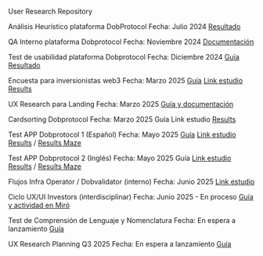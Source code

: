 User Research Repository

Análisis Heurístico plataforma DobProtocol
Fecha: Julio 2024
[Resultado](https://www.figma.com/design/plzz3jZ7CvpLtE1hWYH8to/Prueba-de-Heur%C3%ADsticas---Dobprotocol?node-id=0-1&t=msTuPE0OuigQ40SD-1)

QA Interno plataforma Dobprotocol
Fecha: Noviembre 2024
[Documentación](https://docs.google.com/document/d/1tC-frmwAETuOBNGQHbAOi0n6TO1BOvXp21Jbmd38wHE/edit?tab=t.0#heading=h.l9nkyktrk7kf)

Test de usabilidad plataforma Dobprotocol
Fecha: Diciembre 2024
[Guía](https://www.figma.com/slides/JOLhuLgkawC14L5an3inTy/Results-Usability-test-Dob-Protocol?node-id=1-532&t=wlM0caNuIMzTeTLX-1)
[Resultado](https://www.figma.com/slides/JOLhuLgkawC14L5an3inTy/Results-Usability-test-Dob-Protocol?node-id=1-532&t=wlM0caNuIMzTeTLX-1)

Encuesta para inversionistas web3
Fecha: Marzo 2025
[Guía](https://docs.google.com/document/d/17uol3hMrdrbQeHVn5vzT94EBZkSTmgQtd_99b6sA2iY/edit?tab=t.0#heading=h.8a427bloueyw)
[Link estudio](https://docs.google.com/forms/d/1nyb5njmHkeEuNNEpOQmnJQvBZCI8uiD-1jYb93UTedY/edit)
[Results](https://www.figma.com/slides/Ny2V38CBhtm0KhmFP74Zb1/Encuesta-inversores-web3?node-id=1-42&t=AwDZePf03xplUZWb-1)

UX Research para Landing
Fecha: Marzo 2025
[Guía y documentación](https://miro.com/app/board/uXjVLjmYSBE=/?share_link_id=291756495081)

Cardsorting Dobprotocol
Fecha: Marzo 2025
Guía
Link estudio
[Results](https://www.figma.com/slides/G8pcTnWbDEFA3VXo9aahIk/Card-Sorting-Pool-Detail-Marzo-2025?node-id=1-42&t=mP5VOVA53u8yMugQ-1)

Test APP Dobprotocol 1 (Español)
Fecha: Mayo 2025
[Guía](https://docs.google.com/document/d/1J3_0MvpOcqTSbJoEyu0fwT846NYwvy4EyUQw1jDu18c/edit?usp=sharing)
[Link estudio](https://t.maze.co/387780360)
[Results](https://www.figma.com/slides/BRMQYlnfWHDS55cfd6TFR6/Test-APP-Mobile-DOB?node-id=1-85&t=K4y0Q15iOs3XAoOU-1) / [Results Maze](https://app.maze.co/projects/387780358/mazes/387780360/results?tab=results)

Test APP Dobprotocol 2 (Inglés)
Fecha: Mayo 2025
Guía
[Link estudio](https://t.maze.co/391427977)
[Results](https://www.figma.com/slides/BRMQYlnfWHDS55cfd6TFR6/Test-APP-Mobile-DOB?node-id=1-85&t=K4y0Q15iOs3XAoOU-1) / [Results Maze](https://app.maze.co/projects/387780358/mazes/391427977/results?tab=results)

Flujos Infra Operator / Dobvalidator (interno)
Fecha: Junio 2025
[Link estudio](https://docs.google.com/forms/d/140fWNW7lTxnPp_w7_V1aNC4_NJkKI8yA8DlqBoBmBkM/edit)

Ciclo UX/UI Investors (interdisciplinar)
Fecha: Junio 2025 - En proceso
[Guía y actividad en Miró](https://miro.com/app/board/uXjVItcG4r0=/)

Test de Comprensión de Lenguaje y Nomenclatura
Fecha: En espera a lanzamiento
[Guía](https://docs.google.com/document/d/147_HpmnNEBfbi9vFuR1J8k6e3516eip29a4jQgAdXr0/edit?tab=t.0#heading=h.1yhn3fbsi3wn)

UX Research Planning Q3 2025
Fecha: En espera a lanzamiento
[Guía](https://docs.google.com/document/d/19Byj7-6EEVkhymUEzza_FhiArLNVGproiaHDlPnSO88/edit?tab=t.0)
